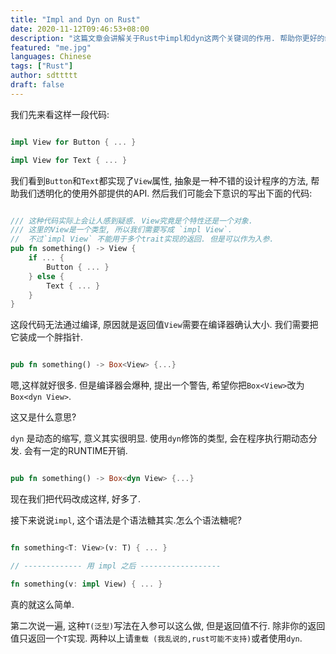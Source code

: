 ```yaml
---
title: "Impl and Dyn on Rust"
date: 2020-11-12T09:46:53+08:00
description: "这篇文章会讲解关于Rust中impl和dyn这两个关键词的作用. 帮助你更好的编写Rust程序."
featured: "me.jpg"
languages: Chinese
tags: ["Rust"]
author: sdttttt
draft: false
---
```


我们先来看这样一段代码:

```rust

impl View for Button { ... }

impl View for Text { ... }

```

我们看到`Button`和`Text`都实现了`View`属性, 抽象是一种不错的设计程序的方法, 帮助我们透明化的使用外部提供的API. 然后我们可能会下意识的写出下面的代码:

```Rust

/// 这种代码实际上会让人感到疑惑. View究竟是个特性还是一个对象.
/// 这里的View是一个类型, 所以我们需要写成 `impl View`.
//  不过`impl View` 不能用于多个trait实现的返回. 但是可以作为入参.
pub fn something() -> View {
    if ... {
        Button { ... }
    } else {
        Text { ... }
    }
}

```

这段代码无法通过编译, 原因就是返回值`View`需要在编译器确认大小. 我们需要把它装成一个胖指针.

```rust

pub fn something() -> Box<View> {...}

```

嗯,这样就好很多. 但是编译器会爆种, 提出一个警告, 希望你把`Box<View>`改为`Box<dyn View>`.

这又是什么意思?

`dyn` 是动态的缩写, 意义其实很明显. 使用`dyn`修饰的类型, 会在程序执行期动态分发. 会有一定的RUNTIME开销.

```rust

pub fn something() -> Box<dyn View> {...}

```

现在我们把代码改成这样, 好多了.

接下来说说`impl`, 这个语法是个语法糖其实.怎么个语法糖呢?

```rust

fn something<T: View>(v: T) { ... }

// ------------- 用 impl 之后 ------------------

fn something(v: impl View) { ... }

```

真的就这么简单.

第二次说一遍, 这种`T(泛型)`写法在入参可以这么做, 但是返回值不行. 除非你的返回值只返回一个`T`实现. 两种以上请`重载 (我乱说的,rust可能不支持)`或者使用`dyn`.
